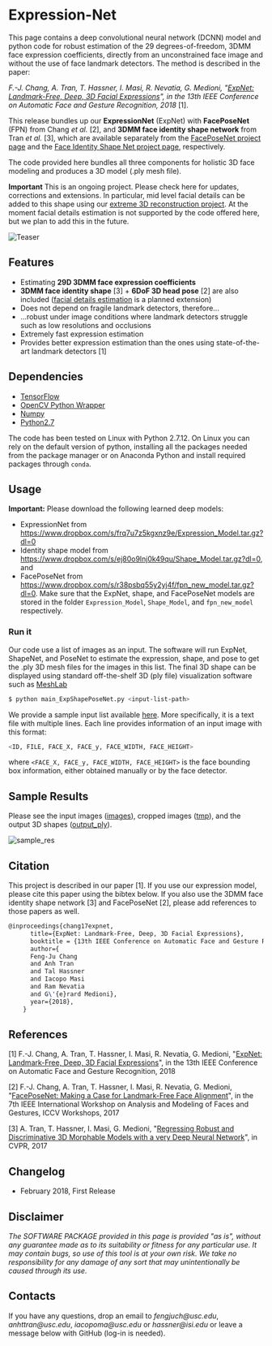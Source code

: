 # Expression-Net

This page contains a deep convolutional neural network (DCNN) model and python code for robust estimation of the 29 degrees-of-freedom, 3DMM face expression coefficients, directly from an unconstrained face image and without the use of face landmark detectors. The method is described in the paper: 

_F.-J. Chang, A. Tran, T. Hassner, I. Masi, R. Nevatia, G. Medioni, "[ExpNet: Landmark-Free, Deep, 3D Facial Expressions](https://arxiv.org/abs/1708.07517)", in the 13th IEEE Conference on Automatic Face and Gesture Recognition, 2018_ [1].

This release bundles up our **ExpressionNet** (ExpNet) with **FacePoseNet** (FPN) from Chang _et al._ [2], and **3DMM face identity shape network** from Tran _et al._ [3], which are available separately from the [FacePoseNet project page](https://github.com/fengju514/Face-Pose-Net) and the [Face Identity Shape Net project page](https://github.com/anhttran/3dmm_cnn), respectively. 

The code provided here bundles all three components for holistic 3D face modeling and produces a 3D model (.ply mesh file).

**Important** This is an ongoing project. Please check here for updates, corrections and extensions. In particular, mid level facial details can be added to this shape using our [extreme 3D reconstruction project](https://github.com/anhttran/extreme_3d_faces). At the moment facial details estimation is not supported by the code offered here, but we plan to add this in the future. 

![Teaser](https://github.com/fengju514/Expression-Net/blob/master/ExpNet_teaser_v2.jpg)

## Features
* Estimating **29D 3DMM face expression coefficients**
* **3DMM face identity shape** [3] + **6DoF 3D head pose** [2] are also included ([facial details estimation](https://github.com/anhttran/extreme_3d_faces) is a planned extension)
* Does not depend on fragile landmark detectors, therefore...
* ...robust under image conditions where landmark detectors struggle such as low resolutions and occlusions
* Extremely fast expression estimation
* Provides better expression estimation than the ones using state-of-the-art landmark detectors [1]

## Dependencies

* [TensorFlow](https://www.tensorflow.org/)
* [OpenCV Python Wrapper](http://opencv.org/)
* [Numpy](http://www.numpy.org/)
* [Python2.7](https://www.python.org/download/releases/2.7/)

The code has been tested on Linux with Python 2.7.12. On Linux you can rely on the default version of python, installing all the packages needed from the package manager or on Anaconda Python and install required packages through `conda`. 


## Usage

**Important:** Please download the following learned deep models:
* ExpressionNet from https://www.dropbox.com/s/frq7u7z5kgxnz9e/Expression_Model.tar.gz?dl=0
* Identity shape model from https://www.dropbox.com/s/ej80o9lnj0k49qu/Shape_Model.tar.gz?dl=0, and
* FacePoseNet from https://www.dropbox.com/s/r38psbq55y2yj4f/fpn_new_model.tar.gz?dl=0. 
Make sure that the ExpNet, shape, and FacePoseNet models are stored in the folder `Expression_Model`, `Shape_Model`, and `fpn_new_model` respectively.

### Run it

Our code use a list of images as an input. The software will run ExpNet, ShapeNet, and PoseNet to estimate the expression, shape, and pose to get the .ply 3D mesh files for the images in this list. The final 3D shape can be displayed using standard off-the-shelf 3D (ply file) visualization software such as [MeshLab](http://meshlab.sourceforge.net)

```bash
$ python main_ExpShapePoseNet.py <input-list-path>
```

We provide a sample input list available [here](input.csv). More specifically, it is a text file with multiple lines. Each line provides information of an input image with this format:

```bash
<ID, FILE, FACE_X, FACE_y, FACE_WIDTH, FACE_HEIGHT>
```
where `<FACE_X, FACE_y, FACE_WIDTH, FACE_HEIGHT>` is the face bounding box information, either obtained manually or by the face detector. 

## Sample Results
Please see the input images ([images](images)), cropped images ([tmp](tmp)), and the output 3D shapes ([output_ply](output_ply)).

![sample_res](https://github.com/fengju514/Expression-Net/blob/master/ExpNet_sample_results.jpg)


## Citation

This project is described in our paper [1]. If you use our expression model, please cite this paper using the bibtex below. If you also use the 3DMM face identity shape network [3] and FacePoseNet [2], please add references to those papers as well.

``` latex
@inproceedings{chang17expnet,
      title={ExpNet: Landmark-Free, Deep, 3D Facial Expressions},
      booktitle = {13th IEEE Conference on Automatic Face and Gesture Recognition},
      author={
      Feng-Ju Chang
      and Anh Tran 
      and Tal Hassner 
      and Iacopo Masi 
      and Ram Nevatia
      and G\'{e}rard Medioni},
      year={2018},
    }
```

## References
[1] F.-J. Chang, A. Tran, T. Hassner, I. Masi, R. Nevatia, G. Medioni, "[ExpNet: Landmark-Free, Deep, 3D Facial Expressions](https://arxiv.org/abs/1708.07517)", in the 13th IEEE Conference on Automatic Face and Gesture Recognition, 2018

[2] F.-J. Chang, A. Tran, T. Hassner, I. Masi, R. Nevatia, G. Medioni, "[FacePoseNet: Making a Case for Landmark-Free Face Alignment](https://arxiv.org/abs/1708.07517)", in the 7th IEEE International Workshop on Analysis and Modeling of Faces and Gestures, ICCV Workshops, 2017

[3] A. Tran, T. Hassner, I. Masi, G. Medioni, "[Regressing Robust and Discriminative 3D Morphable Models with a very Deep Neural Network](https://arxiv.org/abs/1612.04904)", in CVPR, 2017


## Changelog
- February 2018, First Release 

## Disclaimer

_The SOFTWARE PACKAGE provided in this page is provided "as is", without any guarantee made as to its suitability or fitness for any particular use. It may contain bugs, so use of this tool is at your own risk. We take no responsibility for any damage of any sort that may unintentionally be caused through its use._

## Contacts

If you have any questions, drop an email to _fengjuch@usc.edu_, _anhttran@usc.edu_, _iacopoma@usc.edu_ or _hassner@isi.edu_ or leave a message below with GitHub (log-in is needed).
